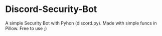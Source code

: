 # Discord-Security-Bot

A simple Security Bot with Pyhon (discord.py).
Made with simple funcs in Pillow.
Free to use ;)
